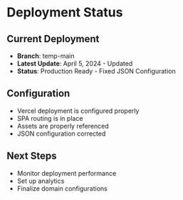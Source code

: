 # Deployment Status

## Current Deployment
- **Branch**: temp-main
- **Latest Update**: April 5, 2024 - Updated
- **Status**: Production Ready - Fixed JSON Configuration

## Configuration
- Vercel deployment is configured properly
- SPA routing is in place
- Assets are properly referenced
- JSON configuration corrected

## Next Steps
- Monitor deployment performance
- Set up analytics
- Finalize domain configurations 